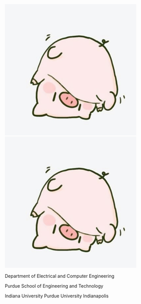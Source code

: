 
![Scott Jing](/img/scott.jpg)
<img src='/img/scott.jpg'>

Department of Electrical and Computer Engineering

Purdue School of Engineering and Technology

Indiana University Purdue University Indianapolis
